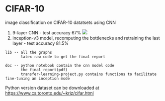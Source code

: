 # CIFAR-10
image classification on CIFAR-10 datatsets using CNN
1. 9-layer CNN - test accuracy 67%
![](..\lib\main_graph.png)
2. inception-v3 model, recomputing the bottlenecks and retraining the last layer - test accuracy 81.5%

```
lib -- all the graphs 
       latex raw code to get the final report
       
doc -- python notebook contain the cnn model code
       the final report(pdf)
       transfer-learning-project.py contains functions to facilitate fine-tuning an inception mode
```
Python version dataset can be downloaded at https://www.cs.toronto.edu/~kriz/cifar.html
